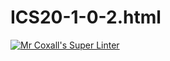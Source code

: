 # ICS20-1-0-2.html

[![Mr Coxall's Super Linter](https://github.com/Justin-Lavoie16/ICS20-1-0-2/workflows/Mr%20Coxall's%20Super%20Linter/badge.svg)](https://github.com/Justin-Lavoie16/ICS20-1-0-2/actions/)
